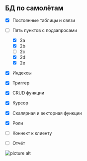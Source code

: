 ## БД по самолётам
- [x] Постоянные таблицы и связи
- [ ] Пять пунктов с подзапросами
  - [x] 2a
  - [x] 2b
  - [ ] 2c
  - [x] 2d
  - [x] 2e
- [x] Индексы
- [x] Триггер
- [x] CRUD функции
- [x] Курсор
- [x] Скалярная и векторная функции
- [x] Роли

- [ ] Коннект к клиенту
- [ ] Отчёт

![picture alt](https://user-images.githubusercontent.com/43194859/109808195-dd227300-7c37-11eb-934b-a977a4775014.png)
